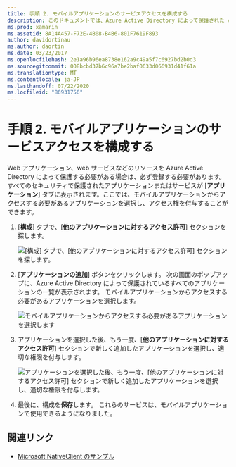 ```yaml
---
title: 手順 2. モバイルアプリケーションのサービスアクセスを構成する
description: このドキュメントでは、Azure Active Directory によって保護された Azure アプリケーションへのアクセスを Xamarin アプリケーションに提供する方法について説明します。
ms.prod: xamarin
ms.assetid: 8A14A457-F72E-4B08-B4B6-801F7619F893
author: davidortinau
ms.author: daortin
ms.date: 03/23/2017
ms.openlocfilehash: 2e1a96b96ea8738e162a9c49a5f7c6927bd2b0d3
ms.sourcegitcommit: 008bcbd37b6c96a7be2baf0633d066931d41f61a
ms.translationtype: MT
ms.contentlocale: ja-JP
ms.lasthandoff: 07/22/2020
ms.locfileid: "86931756"
---
```

# <a name="step-2-configure-service-access-for-mobile-application"></a>手順 2. モバイルアプリケーションのサービスアクセスを構成する

Web アプリケーション、web サービスなどのリソースを Azure Active Directory によって保護する必要がある場合は、必ず登録する必要があります。 すべてのセキュリティで保護されたアプリケーションまたはサービスが [**アプリケーション**] タブに表示されます。ここでは、モバイルアプリケーションからアクセスする必要があるアプリケーションを選択し、アクセス権を付与することができます。

1. [**構成**] タブで、[**他のアプリケーションに対するアクセス許可**] セクションを探します。

   ![[構成] タブで、[他のアプリケーションに対するアクセス許可] セクションを探します。](configure-images/2.1-configure.png)

2. [**アプリケーションの追加**] ボタンをクリックします。 次の画面のポップアップに、Azure Active Directory によって保護されているすべてのアプリケーションの一覧が表示されます。 モバイルアプリケーションからアクセスする必要があるアプリケーションを選択します。

   ![モバイルアプリケーションからアクセスする必要があるアプリケーションを選択します](configure-images/2.2-add-application.png)

3. アプリケーションを選択した後、もう一度、[**他のアプリケーションに対するアクセス許可**] セクションで新しく追加したアプリケーションを選択し、適切な権限を付与します。

   ![アプリケーションを選択した後、もう一度、[他のアプリケーションに対するアクセス許可] セクションで新しく追加したアプリケーションを選択し、適切な権限を付与します。](configure-images/2.3-permissions.png)

4. 最後に、構成を**保存**します。 これらのサービスは、モバイルアプリケーションで使用できるようになりました。

## <a name="related-links"></a>関連リンク

- [Microsoft NativeClient のサンプル](https://github.com/AzureADSamples/NativeClient-MultiTarget-DotNet)
